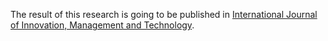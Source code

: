 The result of this research is going
to be published in
[International Journal of Innovation, Management and Technology](http://www.ijimt.org/).

